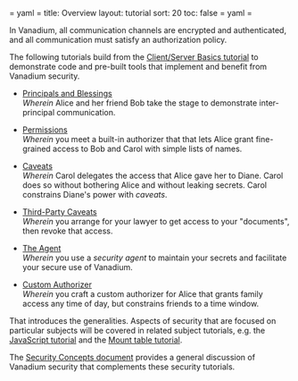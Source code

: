 = yaml =
title: Overview
layout: tutorial
sort: 20
toc: false
= yaml =

In Vanadium, all communication channels are encrypted and
authenticated, and all communication must satisfy an authorization
policy.

The following tutorials build from the [Client/Server Basics tutorial][client-server] to demonstrate code and pre-built tools that implement and benefit from
Vanadium security.

*  [Principals and Blessings]<br>
  _Wherein_ Alice and her friend Bob take the stage to
  demonstrate inter-principal communication.

* [Permissions]<br>
  _Wherein_ you meet a built-in authorizer that that lets Alice grant
  fine-grained access to Bob and Carol with simple lists of names.

* [Caveats]<br>
  _Wherein_ Carol delegates the access that Alice gave her to Diane.
  Carol does so without bothering Alice and without leaking secrets.
  Carol constrains Diane's power with _caveats_.

* [Third-Party Caveats]<br>
  _Wherein_ you arrange for your lawyer to get access to your
  "documents", then revoke that access.

* [The Agent]<br>
  _Wherein_ you use a _security agent_ to maintain your secrets and
  facilitate your secure use of Vanadium.

* [Custom Authorizer]<br>
  _Wherein_ you craft a custom authorizer for Alice that grants family
  access any time of day, but constrains friends to a time window.

That introduces the generalities.  Aspects of security that are
focused on particular subjects will be covered in related subject
tutorials, e.g. the [JavaScript tutorial] and the [Mount table tutorial].

The [Security Concepts document] provides a general discussion of
Vanadium security that complements these security tutorials.

[Permissions]: /tutorials/security/permissions-authorizer.html
[Custom Authorizer]: /tutorials/security/custom-authorizer.html
[Principals and Blessings]: /tutorials/security/principals-and-blessings.html
[The Agent]: /tutorials/security/agent.html
[Caveats]: /tutorials/security/first-party-caveats.html
[Third-party Caveats]: /tutorials/security/third-party-caveats.html
[client-server]: /tutorials/basics.html
[JavaScript tutorial]: /tutorials/javascript/hellopeer.html
[Security Concepts document]: /concepts/security.html
[Mount table tutorial]: /tutorials/naming/mount-table.html
